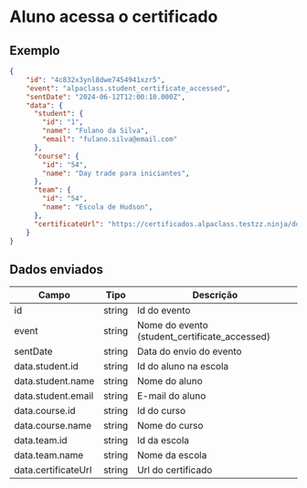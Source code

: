 # Aluno acessa o certificado

## Exemplo 
  
```json 
{ 
    "id": "4c832x3ynl8dwe7454941xzr5", 
    "event": "alpaclass.student_certificate_accessed", 
    "sentDate": "2024-06-12T12:00:10.000Z", 
    "data": { 
      "student": { 
        "id": "1", 
        "name": "Fulano da Silva",
        "email": "fulano.silva@email.com"
      },
      "course": { 
        "id": "54", 
        "name": "Day trade para iniciantes", 
      },
      "team": { 
        "id": "54", 
        "name": "Escola de Hudson", 
      },
      "certificateUrl": "https://certificados.alpaclass.testzz.ninja/download/ZJ1zjj/certificado.pdf", 
    } 
} 
``` 

## Dados enviados 

| Campo                   | Tipo   | Descrição                                        | 
|-------------------------|--------|--------------------------------------------------| 
| id                      | string | Id do evento                                     | 
| event                   | string | Nome do evento (student_certificate_accessed)    | 
| sentDate                | string | Data do envio do evento                          |
| data.student.id         | string | Id do aluno na escola                            | 
| data.student.name       | string | Nome do aluno                                    |
| data.student.email      | string | E-mail do aluno                                  |
| data.course.id          | string | Id do curso                                      | 
| data.course.name        | string | Nome do curso                                    | 
| data.team.id            | string | Id da escola                                     | 
| data.team.name          | string | Nome da escola                                   | 
| data.certificateUrl     | string | Url do certificado                               | 
